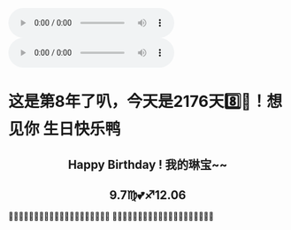 
<!DOCTYPE html>
<html lang="en" >
<head>
<meta charset="UTF-8">
<meta http-equiv="Cache-Control" content="no-transform" /> 
<meta http-equiv="Cache-Control" content="no-siteapp" />
<meta name="viewport" content="width=device-width,initial-scale=1.0,user-scalable=yes" />
<title>毛毛~生日快乐！！！</title>
<title>Happy Birthday!</title>
<!-- 鼠标点击爱心效果 -->
<script src="https://blog-static.cnblogs.com/files/axqa/emojiCursor.js"></script> 

<link rel="stylesheet" href="css/style.css">

</head>


<body>

<audio src="../kaixin/1.mp3" loop="loop" controls="controls" autoplay="autoplay"></audio>
<audio src="../kaixin/想见你想见你想见你.mp3" loop="loop" controls="controls" autoplay="autoplay"></audio>

<bokeh></bokeh>
<bokeh></bokeh>
<bokeh></bokeh>
<bokeh></bokeh>
<bokeh></bokeh>
<bokeh></bokeh>
<bokeh></bokeh>
<bokeh></bokeh>
<bokeh></bokeh>
<bokeh></bokeh>
<bokeh></bokeh>
<bokeh></bokeh>
<bokeh></bokeh>
<bokeh></bokeh>
<bokeh></bokeh>
<bokeh></bokeh>
<bokeh></bokeh>
<bokeh></bokeh>
<bokeh></bokeh>
<bokeh></bokeh>
<bokeh></bokeh>
<bokeh></bokeh>
<bokeh></bokeh>
<bokeh></bokeh>
<bokeh></bokeh>
<bokeh></bokeh>
<bokeh></bokeh>
<bokeh></bokeh>
<bokeh></bokeh>
<bokeh></bokeh>
<bokeh></bokeh>
<bokeh></bokeh>
<bokeh></bokeh>
<bokeh></bokeh>
<bokeh></bokeh>
<bokeh></bokeh>
<bokeh></bokeh>
<bokeh></bokeh>
<bokeh></bokeh>
<bokeh></bokeh>
<bokeh></bokeh>
<bokeh></bokeh>
<bokeh></bokeh>
<bokeh></bokeh>
<bokeh></bokeh>
<bokeh></bokeh>
<bokeh></bokeh>
<bokeh></bokeh>
<bokeh></bokeh>
</body>


<div class="mobile"></div>
<div class="pyro">
<div class="before"></div>
<div class="after"></div>
</div>
<h1>这是第8年了叭，今天是2176天8️⃣🙈！想见你 生日快乐鸭</h1>

<h2 style="text-align: center;">Happy Birthday ! 我的琳宝~~</h2>
<h2 style="text-align: center;">9.7♍💕♐12.06</h2>

<span>🎉🎉🎉🎉🎉🎉🎉🎉🎉🎉🎉🎉🎉🎉🎉🎉🎉🎉🎉🎉 🎉🎉🎉🎉🎉🎉🎉🎉🎉🎉🎉🎉🎉🎉🎉🎉🎉🎉🎉🎉</span>
<div class="candle">
<div id="flame" class="lit"></div>
</div>

<div class="cake"></div>
<div class="plate"></div>

</html>
